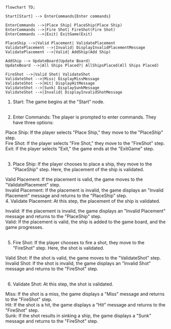 ```mermaid
flowchart TD;

Start[Start] --> EnterCommands{Enter commands}

EnterCommands -->|Place Ship| PlaceShip(Place Ship)
EnterCommands -->|Fire Shot| FireShot(Fire Shot)
EnterCommands -->|Exit| ExitGame(Exit)

PlaceShip -->|Valid Placement| ValidatePlacement
ValidatePlacement -->|Invalid| DisplayInvalidPlacementMessage
ValidatePlacement -->|Valid| AddShip(Add Ship)

AddShip --> UpdateBoard(Update Board)
UpdateBoard -->|All Ships Placed?| AllShipsPlaced(All Ships Placed)

FireShot -->|Valid Shot| ValidateShot
ValidateShot -->|Miss| DisplayMissMessage
ValidateShot -->|Hit| DisplayHitMessage
ValidateShot -->|Sunk| DisplaySunkMessage
ValidateShot -->|Invalid| DisplayInvalidShotMessage

```

1. Start: The game begins at the "Start" node.<br><br>

2. Enter Commands: The player is prompted to enter commands. They have three options:<br>

Place Ship: If the player selects "Place Ship," they move to the "PlaceShip" step.<br>
Fire Shot: If the player selects "Fire Shot," they move to the "FireShot" step.<br>
Exit: If the player selects "Exit," the game ends at the "ExitGame" step.<br><br>

3. Place Ship: If the player chooses to place a ship, they move to the "PlaceShip" step. Here, the placement of the ship is validated.<br>

Valid Placement: If the placement is valid, the game moves to the "ValidatePlacement" step.<br>
Invalid Placement: If the placement is invalid, the game displays an "Invalid Placement" message and returns to the "PlaceShip" step.<br> 4. Validate Placement: At this step, the placement of the ship is validated.<br>

Invalid: If the placement is invalid, the game displays an "Invalid Placement" message and returns to the "PlaceShip" step.<br>
Valid: If the placement is valid, the ship is added to the game board, and the game progresses.<br><br>

5. Fire Shot: If the player chooses to fire a shot, they move to the "FireShot" step. Here, the shot is validated.

Valid Shot: If the shot is valid, the game moves to the "ValidateShot" step.<br>
Invalid Shot: If the shot is invalid, the game displays an "Invalid Shot" message and returns to the "FireShot" step.<br><br>

6. Validate Shot: At this step, the shot is validated.<br>

Miss: If the shot is a miss, the game displays a "Miss" message and returns to the "FireShot" step.<br>
Hit: If the shot is a hit, the game displays a "Hit" message and returns to the "FireShot" step.<br>
Sunk: If the shot results in sinking a ship, the game displays a "Sunk" message and returns to the "FireShot" step.<br>
